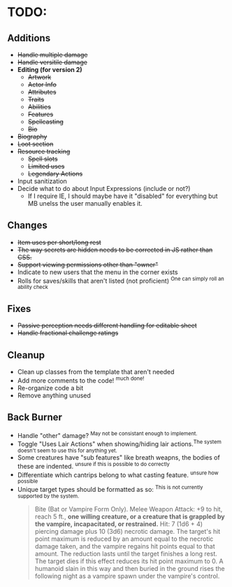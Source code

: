 # TODO:

## Additions
- ~~Handle multiple damage~~
- ~~Handle versitile damage~~
- **Editing (for version 2)**
  - ~~Artwork~~
  - ~~Actor Info~~
  - ~~Attributes~~
  - ~~Traits~~
  - ~~Abilities~~
  - ~~Features~~
  - ~~Spellcasting~~
  - ~~Bio~~
- ~~Biography~~
- ~~Loot section~~
- ~~Resource tracking~~
  - ~~Spell slots~~
  - ~~Limited uses~~
  - ~~Legendary Actions~~
- Input sanitization
- Decide what to do about Input Expressions (include or not?)
  - If I require IE, I should maybe have it "disabled" for everything but MB unelss the user manually enables it.


## Changes
- ~~Item uses per short/long rest~~
- ~~The way secrets are hidden needs to be corrected in JS rather than CSS.~~
- ~~Support viewing permissions other than "owner"~~
- Indicate to new users that the menu in the corner exists
- Rolls for saves/skills that aren't listed (not proficient) <sup>One can simply roll an ability check</sup>

  
## Fixes
- ~~Passive perception needs different handling for editable sheet~~
- ~~Handle fractional challenge ratings~~

## Cleanup
- Clean up classes from the template that aren't needed
- Add more comments to the code! <sup>much done!</sup>
- Re-organize code a bit
- Remove anything unused

## Back Burner
- Handle "other" damage? <sup>May not be consistant enough to implement.</sup>
- Toggle "Uses Lair Actions" when showing/hiding lair actions.<sup>The system doesn't seem to use this for anything yet.</sup>
- Some creatures have "sub features" like breath weapns, the bodies of these are indented. <sup>unsure if this is possible to do correctly</sup>
- Differentiate which cantrips belong to what casting feature. <sup>unsure how possible</sup>
- Unique target types should be formatted as so: <sup>This is not currently supported by the system.</sup>
	> Bite (Bat or Vampire Form Only). Melee Weapon Attack: +9 to hit, reach 5 ft., **one willing creature, or a creature that is grappled by the vampire, incapacitated, or restrained.** Hit: 7 (1d6 + 4) piercing damage plus 10 (3d6) necrotic damage. The target's hit point maximum is reduced by an amount equal to the necrotic damage taken, and the vampire regains hit points equal to that amount. The reduction lasts until the target finishes a long rest. The target dies if this effect reduces its hit point maximum to 0. A humanoid slain in this way and then buried in the ground rises the following night as a vampire spawn under the vampire's control.
